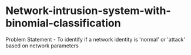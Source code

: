 # Network-intrusion-system-with-binomial-classification
Problem Statement - To identify if a network identity is 'normal' or 'attack' based on network parameters
